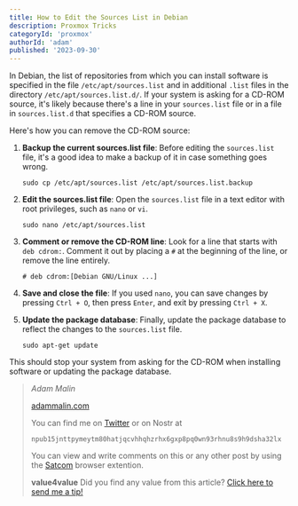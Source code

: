 ```yaml
---
title: How to Edit the Sources List in Debian
description: Proxmox Tricks
categoryId: 'proxmox'
authorId: 'adam'
published: '2023-09-30'
---
```


In Debian, the list of repositories from which you can install software is specified in the file `/etc/apt/sources.list` and in additional `.list` files in the directory `/etc/apt/sources.list.d/`. If your system is asking for a CD-ROM source, it's likely because there's a line in your `sources.list` file or in a file in `sources.list.d` that specifies a CD-ROM source.

Here's how you can remove the CD-ROM source:

1. **Backup the current sources.list file**:
   Before editing the `sources.list` file, it's a good idea to make a backup of it in case something goes wrong.
   
   ```
   sudo cp /etc/apt/sources.list /etc/apt/sources.list.backup
   ```

2. **Edit the sources.list file**:
   Open the `sources.list` file in a text editor with root privileges, such as `nano` or `vi`.
   
   ```
   sudo nano /etc/apt/sources.list
   ```

3. **Comment or remove the CD-ROM line**:
   Look for a line that starts with `deb cdrom:`. Comment it out by placing a `#` at the beginning of the line, or remove the line entirely.
   
   ```
   # deb cdrom:[Debian GNU/Linux ...]
   ```

4. **Save and close the file**:
   If you used `nano`, you can save changes by pressing `Ctrl + O`, then press `Enter`, and exit by pressing `Ctrl + X`.

5. **Update the package database**:
   Finally, update the package database to reflect the changes to the `sources.list` file.
   
   ```
   sudo apt-get update
   ```

This should stop your system from asking for the CD-ROM when installing software or updating the package database.

> *Adam Malin*
> 
> [adammalin.com](https://adammalin.com)
> 
> You can find me on [Twitter](https://twitter.com/thePR0M3TH3AN) or on Nostr at
> 
> `npub15jnttpymeytm80hatjqcvhhqhzrhx6gxp8pq0wn93rhnu8s9h9dsha32lx`
>
> You can view and write comments on this or any other post by using the [Satcom](https://github.com/jinglescode/web-content-conversation) browser extention.
>
> **value4value**
> Did you find any value from this article? [Click here to send me a tip!](https://adammalin.com/tip)

